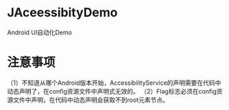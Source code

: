 # JAceessibityDemo
Android UI自动化Demo

# 注意事项
  （1）不知道从哪个Android版本开始，AccessibilityService的声明需要在代码中动态声明了，在config资源文件中声明式无效的。
  （2）Flag标志必须在config资源文件中声明，在代码中动态声明会获取不到root元素节点。
